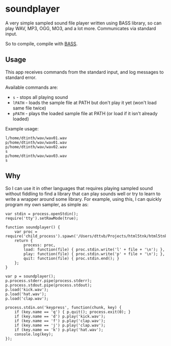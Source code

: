 soundplayer
===========

A very simple sampled sound file player written using BASS library, so can play WAV, MP3, OGG, MO3, and a lot more. Communicates via standard input.

So to compile, compile with [BASS](http://www.un4seen.com/bass.html).



Usage
-----

This app receives commands from the standard input, and log messages to standard error.

Available commands are:

* `s` - stops all playing sound
* `lPATH` - loads the sample file at PATH but don't play it yet (won't load same file twice)
* `pPATH` - plays the loaded sample file at PATH (or load if it isn't already loaded)

Example usage:

    l/home/dtinth/wav/wav01.wav
	p/home/dtinth/wav/wav01.wav
	p/home/dtinth/wav/wav02.wav
	s
	p/home/dtinth/wav/wav03.wav
	s


Why
---

So I can use it in other languages that requires playing sampled sound without fiddling to find a library that can play sounds well or
try to learn to write a wrapper around some library. For example, using this, I can quickly program my own sampler, as simple as:

    var stdin = process.openStdin();
    require('tty').setRawMode(true);

    function soundplayer() {
        var proc = require('child_process').spawn('/Users/dttvb/Projects/html5tnk/html5tnk/soundplayer');
        return {
            process: proc,
            load: function(file) { proc.stdin.write('l' + file + '\n'); },
            play: function(file) { proc.stdin.write('p' + file + '\n'); },
            quit: function(file) { proc.stdin.end(); }
        };
    }

    var p = soundplayer();
    p.process.stderr.pipe(process.stderr);
    p.process.stdout.pipe(process.stdout);
    p.load('kick.wav');
    p.load('hat.wav');
    p.load('clap.wav');

    process.stdin.on('keypress', function(chunk, key) {
        if (key.name == 'q') { p.quit(); process.exit(0); }
        if (key.name == 'd') p.play('kick.wav');
        if (key.name == 'f') p.play('clap.wav');
        if (key.name == 'j') p.play('clap.wav');
        if (key.name == 'k') p.play('hat.wav');
        console.log(key);
    });                 

